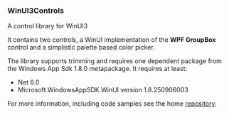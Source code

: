 ### WinUI3Controls

A control library for WinUI3

It contains two controls, a WinUI implementation of the **WPF GroupBox** control and a simplistic palette based color picker.

The library supports trimming and requires one dependent package from the Windows App Sdk 1.8.0 metapackage. It requires at least:

- Net 6.0
- Microsoft.WindowsAppSDK.WinUI version 1.8.250906003

For more information, including code samples see the home [repository](https://github.com/DHancock/WinUI3Controls/tree/main).

